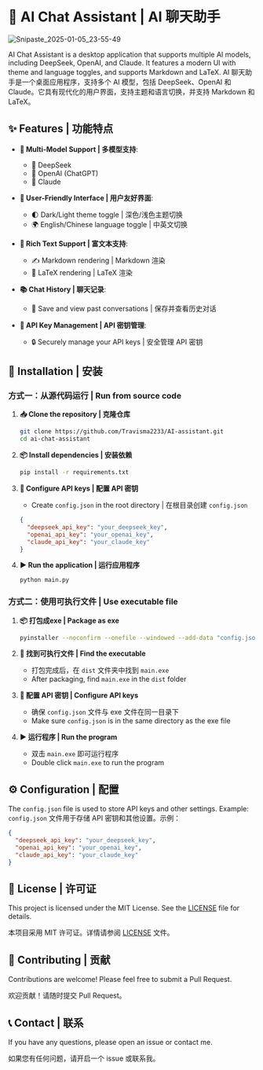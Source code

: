 # 🤖 AI Chat Assistant | AI 聊天助手
![Snipaste_2025-01-05_23-55-49](https://github.com/user-attachments/assets/2a0e6a9a-a405-44d5-806e-c5c635b40ef3)


AI Chat Assistant is a desktop application that supports multiple AI models, including DeepSeek, OpenAI, and Claude. It features a modern UI with theme and language toggles, and supports Markdown and LaTeX.
AI 聊天助手是一个桌面应用程序，支持多个 AI 模型，包括 DeepSeek、OpenAI 和 Claude。它具有现代化的用户界面，支持主题和语言切换，并支持 Markdown 和 LaTeX。

## ✨ Features | 功能特点

- **🎯 Multi-Model Support | 多模型支持**: 
  - 🧠 DeepSeek
  - 🤖 OpenAI (ChatGPT)
  - 🌟 Claude

- **🎨 User-Friendly Interface | 用户友好界面**: 
  - 🌓 Dark/Light theme toggle | 深色/浅色主题切换
  - 🌍 English/Chinese language toggle | 中英文切换

- **📝 Rich Text Support | 富文本支持**: 
  - ✍️ Markdown rendering | Markdown 渲染
  - 📐 LaTeX rendering | LaTeX 渲染

- **📚 Chat History | 聊天记录**: 
  - 💾 Save and view past conversations | 保存并查看历史对话

- **🔑 API Key Management | API 密钥管理**: 
  - 🔒 Securely manage your API keys | 安全管理 API 密钥

## 🚀 Installation | 安装

### 方式一：从源代码运行 | Run from source code

1. **📥 Clone the repository | 克隆仓库**
   ```bash
   git clone https://github.com/Travisma2233/AI-assistant.git
   cd ai-chat-assistant
   ```

2. **📦 Install dependencies | 安装依赖**
   ```bash
   pip install -r requirements.txt
   ```

3. **🔧 Configure API keys | 配置 API 密钥**
   - Create `config.json` in the root directory | 在根目录创建 `config.json`
   ```json
   {
     "deepseek_api_key": "your_deepseek_key",
     "openai_api_key": "your_openai_key",
     "claude_api_key": "your_claude_key"
   }
   ```

4. **▶️ Run the application | 运行应用程序**
   ```bash
   python main.py
   ```

### 方式二：使用可执行文件 | Use executable file

1. **📦 打包成exe | Package as exe**
   ```bash
   pyinstaller --noconfirm --onefile --windowed --add-data "config.json;." main.py
   ```

2. **📂 找到可执行文件 | Find the executable**
   - 打包完成后，在 `dist` 文件夹中找到 `main.exe`
   - After packaging, find `main.exe` in the `dist` folder

3. **🔧 配置 API 密钥 | Configure API keys**
   - 确保 `config.json` 文件与 exe 文件在同一目录下
   - Make sure `config.json` is in the same directory as the exe file

4. **▶️ 运行程序 | Run the program**
   - 双击 `main.exe` 即可运行程序
   - Double click `main.exe` to run the program

## ⚙️ Configuration | 配置

The `config.json` file is used to store API keys and other settings. Example:
`config.json` 文件用于存储 API 密钥和其他设置。示例：

```json
{
  "deepseek_api_key": "your_deepseek_key",
  "openai_api_key": "your_openai_key",
  "claude_api_key": "your_claude_key"
}
```

## 📝 License | 许可证

This project is licensed under the MIT License. See the [LICENSE](LICENSE) file for details.

本项目采用 MIT 许可证。详情请参阅 [LICENSE](LICENSE) 文件。

## 🤝 Contributing | 贡献

Contributions are welcome! Please feel free to submit a Pull Request.

欢迎贡献！请随时提交 Pull Request。

## 📞 Contact | 联系

If you have any questions, please open an issue or contact me.

如果您有任何问题，请开启一个 issue 或联系我。
